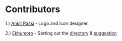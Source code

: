 # Contributors

1.) [Ankit Passi](https://github.com/ankitpassi141) - Logo and icon designer

2.) [Ekhumoro](http://stackoverflow.com/users/984421/ekhumoro) - Sorting out the [directory](http://stackoverflow.com/a/41269933/2408212) & [suggestion](http://stackoverflow.com/questions/41328165/qtextbrowser-not-updating-in-pyqt-python#comment69872783_41328165)
